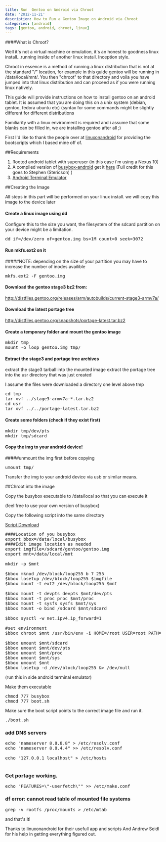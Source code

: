 ```yaml
---
title: Run  Gentoo on Android via Chroot
date: '2012-11-21'
description: How to Run a Gentoo Image on Android via Chroot
categories: [android]
tags: [gentoo, android, chroot, linux]
---
```


####What is Chroot?

Well it's not a virtual machine or emulation, it's an honest to goodness linux install...running inside of another linux install. Inception style.

Chroot in essence is a method of running a linux distribution that is not at the standard "/" location, for example in this guide gentoo will be running in /data/local/mnt/. You then "chroot" to that directory and voila you have jumped into that linux distribution and can proceed as if you were running linux natively.

This guide will provide instructions on how to install gentoo on an android tablet. It is assumed that you are doing this on a unix system (debian, gentoo, fedora ubuntu etc)
(syntax for some commands might be slightly different for different distributions

Familiarity with a linux environment is required and i assume that some blanks can be filled in, we are installing gentoo after all ;)

First I'd like to thank the people over at [linuxonandroid](http://linuxonandroid.org/) for providing the bootscripts which I based mine off of.

##Requirements
1. Rooted android tablet with superuser (in this case i'm using a Nexus 10)
2. A compiled version of [busybox-android](https://code.google.com/p/busybox-android/) get it [here](https://busybox-android.googlecode.com/svn/trunk/binaries/busybox1.20.2) (Full credit for this goes to Stephen (Stericson) )
3. [Android Terminal Emulator](https://play.google.com/store/apps/details?id=jackpal.androidterm&feature=search_result#?t=W251bGwsMSwxLDEsImphY2twYWwuYW5kcm9pZHRlcm0iXQ..)

##Creating the Image

All steps in this part will be performed on your linux install. we will copy this image to the device later

#### Create a linux image using dd

Configure this to the size you want, the filesystem of the sdcard partition on your device might be a limitation.
<pre>
dd if=/dev/zero of=gentoo.img bs=1M count=0 seek=3072
</pre>

#### Run mkfs.ext2 on it

#####NOTE: depending on the size of your partition you may have to increase the number of inodes availible

<pre>
mkfs.ext2 -F gentoo.img
</pre>

#### Download the gentoo stage3 bz2 from:

http://distfiles.gentoo.org/releases/arm/autobuilds/current-stage3-armv7a/


#### Download the latest portage tree

http://distfiles.gentoo.org/snapshots/portage-latest.tar.bz2

#### Create a temporary folder and mount the gentoo image

<pre>
mkdir tmp
mount -o loop gentoo.img tmp/
</pre>

#### Extract the stage3 and portage tree archives
extract the stage3 tarball into the mounted image
extract the portage tree into the usr directory that was just created

I assume the files were downloaded a directory one level above tmp

<pre>
cd tmp
tar xvf ../stage3-armv7a-*.tar.bz2
cd usr
tar xvf ../../portage-latest.tar.bz2
</pre>

#### Create some folders (check if they exist first)

<pre>
mkdir tmp/dev/pts
mkdir tmp/sdcard
</pre>

#### Copy the img to your android device!

#####unmount the img first before copying

<pre>
umount tmp/
</pre>

Transfer the img to your android device via usb or similar means.


##Chroot into the image

Copy the busybox executable to /data/local so that you can execute it

(feel free to use your own version of busybox)

Copy the following script into the same directory

[Script Download](/assets/media/files/boot.sh)

<pre>
####Location of you busybox
export bbox=/data/local/busybox
####Edit image location as needed
export imgfile=/sdcard/gentoo/gentoo.img
export mnt=/data/local/mnt

mkdir -p $mnt

$bbox mknod /dev/block/loop255 b 7 255
$bbox losetup /dev/block/loop255 $imgfile
$bbox mount -t ext2 /dev/block/loop255 $mnt

$bbox mount -t devpts devpts $mnt/dev/pts
$bbox mount -t proc proc $mnt/proc
$bbox mount -t sysfs sysfs $mnt/sys
$bbox mount -o bind /sdcard $mnt/sdcard

$bbox sysctl -w net.ipv4.ip_forward=1

#set environment
$bbox chroot $mnt /usr/bin/env -i HOME=/root USER=root PATH=/bin:/sbin:/usr/bin:/usr/sbin:/usr/local/sbin TERM=linux /bin/bash -l

$bbox umount $mnt/sdcard
$bbox umount $mnt/dev/pts
$bbox umount $mnt/proc
$bbox umount $mnt/sys
$bbox umount $mnt
$bbox losetup -d /dev/block/loop255 &> /dev/null
</pre>

(run this in side android terminal emulator)

Make them executable

<pre>
chmod 777 busybox
chmod 777 boot.sh
</pre>

Make sure the boot script points to the correct image file and run it.

<pre>
./boot.sh
</pre>

### add DNS servers
<pre>
echo "nameserver 8.8.8.8" > /etc/resolv.conf
echo "nameserver 8.8.4.4" >> /etc/resolv.conf

echo "127.0.0.1 localhost" > /etc/hosts

</pre>

### Get portage working. 

<pre>
echo "FEATURES=\"-userfetch\"" >> /etc/make.conf
</pre>

### df error: cannot read table of mounted file systems

<pre>
grep -v rootfs /proc/mounts > /etc/mtab
</pre>

and that's it!


Thanks to linuxonandroid for their usefull app and scripts
And Andrew Seidl for his help in getting everything figured out.
